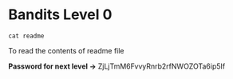 # Bandits Level 0

`cat readme`

To read the contents of readme file

**Password for next level ->** ZjLjTmM6FvvyRnrb2rfNWOZOTa6ip5If